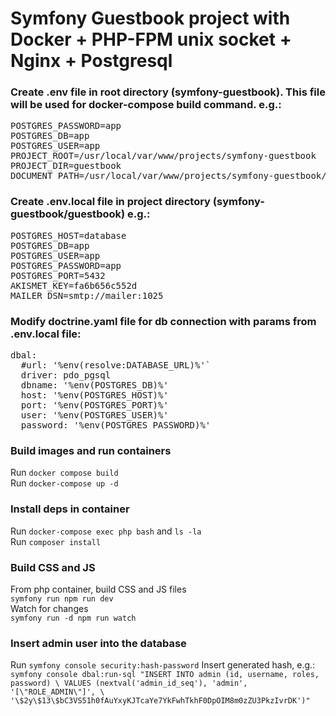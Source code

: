 # Symfony Guestbook project with Docker + PHP-FPM unix socket + Nginx + Postgresql ### 

### Create .env file in root directory (symfony-guestbook). This file will be used for docker-compose build command. e.g.:
<pre>
POSTGRES_PASSWORD=app
POSTGRES_DB=app
POSTGRES_USER=app
PROJECT_ROOT=/usr/local/var/www/projects/symfony-guestbook
PROJECT_DIR=guestbook
DOCUMENT_PATH=/usr/local/var/www/projects/symfony-guestbook/guestbook/public
</pre>
### Create .env.local file in project directory (symfony-guestbook/guestbook) e.g.: 
<pre>
POSTGRES_HOST=database
POSTGRES_DB=app
POSTGRES_USER=app
POSTGRES_PASSWORD=app
POSTGRES_PORT=5432
AKISMET_KEY=fa6b656c552d
MAILER_DSN=smtp://mailer:1025
</pre>
### Modify doctrine.yaml file for db connection with params from .env.local file:
<pre>
dbal:
  #url: '%env(resolve:DATABASE_URL)%'` 
  driver: pdo_pgsql 
  dbname: '%env(POSTGRES_DB)%' 
  host: '%env(POSTGRES_HOST)%' 
  port: '%env(POSTGRES_PORT)%' 
  user: '%env(POSTGRES_USER)%' 
  password: '%env(POSTGRES_PASSWORD)%'
</pre>
### Build images and run containers
Run `docker compose build` <br>
Run `docker-compose up -d`

### Install deps in container
Run `docker-compose exec php bash` and `ls -la` <br>
Run `composer install` <br>

### Build CSS and JS
From php container, build CSS and JS files <br>
`symfony run npm run dev` <br>
Watch for changes <br>
`symfony run -d npm run watch` <br>

### Insert admin user into the database
Run `symfony console security:hash-password`
Insert generated hash, e.g.: <br>
`symfony console dbal:run-sql "INSERT INTO admin (id, username, roles, password) \
VALUES (nextval('admin_id_seq'), 'admin', '[\"ROLE_ADMIN\"]', \
'\$2y\$13\$bC3VS51h0fAuYxyKJTcaYe7YkFwhTkhF0DpOIM8m0zZU3PkzIvrDK')"`
